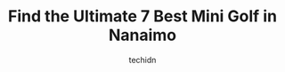 ---
layout: ampstory
image: https://i0.wp.com/www.auto.or.id/wp-content/uploads/2023/06/vrcore-0-nanaimo-1686327316.jpeg?resize=640,853
author: techidn
featured: false
description: Nanaimo, British Columbia, Canada is a haven for Mini Golf enthusiasts, boasting an impressive array of 7 top-notch establishments. Whether youre a seasoned connoisseur or simply curious to
title: Find the Ultimate 7 Best Mini Golf in Nanaimo
cover:
   title: Find the Ultimate 7 Best Mini Golf in Nanaimo
   subtitle: AUTO.OR.ID
   background: https://www.auto.or.id/wp-content/uploads/2023/06/vrcore-0-nanaimo-1686327316.jpeg

pages: 
 - layout: thirds
   top: <h1>#1 Paradise Mini Golf and Fun Park</h1>
   bottom: "<p>A lovely little campground with the best mini golf I ever seen. Washers were two dollars driers were two dollars and showers a dollar for seven minutes. The price seems a</p>"
   background: https://www.auto.or.id/wp-content/uploads/2023/06/vrcore-1-nanaimo-1686327317.jpeg
   backgroundblur: true
 - layout: thirds
   top: <h1>#2 Beban Park</h1>
   bottom: "<p>2300 Bowen Rd, Nanaimo, BC V9T 3K7, Canada</p>"
   background: https://www.auto.or.id/wp-content/uploads/2023/06/vrcore-2-nanaimo-1686327318.jpeg
   cta:
      link: https://www.auto.or.id/find-the-ultimate-7-best-mini-golf-in-nanaimo/
      text: Find the Ultimate 7 Best Mini Golf in Nanaimo
 - layout: thirds
   top: <h1>#3 WildPlay Nanaimo</h1>
   bottom: "<p>35 Nanaimo River Rd, Nanaimo, BC V9X 1S5, Canada</p>"
   background: https://images.unsplash.com/photo-1639928846412-63b3f15c6f21?ixlib=rb-4.0.3&ixid=MnwxMjA3fDB8MHxwaG90by1wYWdlfHx8fGVufDB8fHx8&auto=format&fit=crop&w=640&h=853&q=80
   cta:
      link: https://www.auto.or.id/find-the-ultimate-7-best-mini-golf-in-nanaimo/
      text: Find the Ultimate 7 Best Mini Golf in Nanaimo
 - layout: thirds
   top: <h1>#4 Riptide Lagoon Adventure Golf</h1>
   bottom: "<p>1000 Resort Dr, Parksville, BC V9P 2E3, Canada</p>"
   background: https://images.unsplash.com/photo-1580151297944-7c4cedd0c5b2?ixlib=rb-4.0.3&ixid=MnwxMjA3fDB8MHxwaG90by1wYWdlfHx8fGVufDB8fHx8&auto=format&fit=crop&w=640&h=853&q=80
   cta:
      link: https://www.auto.or.id/find-the-ultimate-7-best-mini-golf-in-nanaimo/
      text: Find the Ultimate 7 Best Mini Golf in Nanaimo
 - layout: thirds
   top: <h1>#5 Splitsville Nanaimo</h1>
   bottom: "<p>171 Calder Rd, Nanaimo, BC V9R 6J2, Canada</p>"
   background: https://images.unsplash.com/photo-1579124687339-a3d41bd2e2dc?ixlib=rb-4.0.3&ixid=MnwxMjA3fDB8MHxwaG90by1wYWdlfHx8fGVufDB8fHx8&auto=format&fit=crop&w=640&h=853&q=80
   cta:
      link: https://www.auto.or.id/find-the-ultimate-7-best-mini-golf-in-nanaimo/
      text: Find the Ultimate 7 Best Mini Golf in Nanaimo
 - layout: thirds
   top: <h1>#6 West Coast Mini Putt</h1>
   bottom: "<p>7391 Elmbridge Way, Richmond, BC V6X 1B8, Canada</p>"
   background: https://images.unsplash.com/photo-1494697536454-6f39e2cc972d?ixlib=rb-4.0.3&ixid=MnwxMjA3fDB8MHxwaG90by1wYWdlfHx8fGVufDB8fHx8&auto=format&fit=crop&w=640&h=853&q=80
   cta:
      link: https://www.auto.or.id/find-the-ultimate-7-best-mini-golf-in-nanaimo/
      text: Find the Ultimate 7 Best Mini Golf in Nanaimo
 - layout: thirds
   top: <h1>#7 Hi-Knoll Driving Range & Minigolf</h1>
   bottom: "<p>4955 192 St, Surrey, BC V3Z 0L5, Canada</p>"
   background: https://images.unsplash.com/photo-1630381797319-9bd529abd85a?ixlib=rb-4.0.3&ixid=MnwxMjA3fDB8MHxwaG90by1wYWdlfHx8fGVufDB8fHx8&auto=format&fit=crop&w=640&h=853&q=80
   cta:
      link: https://www.auto.or.id/find-the-ultimate-7-best-mini-golf-in-nanaimo/
      text: Find the Ultimate 7 Best Mini Golf in Nanaimo
 - layout: thirds
   middle: Continue reading...
   background: https://images.unsplash.com/photo-1522120177514-2b16ebe5634d?ixlib=rb-4.0.3&ixid=MnwxMjA3fDB8MHxwaG90by1wYWdlfHx8fGVufDB8fHx8&auto=format&fit=crop&w=640&h=853&q=80
   cta:
      link: https://www.auto.or.id/find-the-ultimate-7-best-mini-golf-in-nanaimo/
      text: Find the Ultimate 7 Best Mini Golf in Nanaimo

---